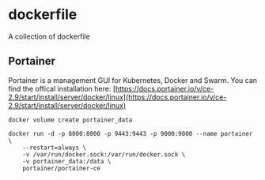 # dockerfile
A collection of dockerfile

## Portainer

Portainer is a management GUI for Kubernetes, Docker and Swarm. You can find the offical installation here: [https://docs.portainer.io/v/ce-2.9/start/install/server/docker/linux](https://docs.portainer.io/v/ce-2.9/start/install/server/docker/linux)

```
docker volume create portainer_data
```

```
docker run -d -p 8000:8000 -p 9443:9443 -p 9000:9000 --name portainer \
    --restart=always \
    -v /var/run/docker.sock:/var/run/docker.sock \
    -v portainer_data:/data \
    portainer/portainer-ce
```